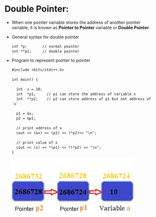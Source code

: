 # Double Pointer:

- When one pointer variable stores the address of another pointer variable, it is known as <b>Pointer to Pointer</b> variable or <b>Double Pointer</b>.

- General syntax for double pointer

  ```
  int *p;       // normal pointer
  int **p1;     // double pointer
  ```

- Program to represent pointer to pointer

  ```
  #include <bits/stdc++.h>

  int main() {

    int  x = 10;
    int  *p1;     // p1 can store the address of variable x
    int  **p2;    // p2 can store address of p1 but not address of 'x'

    p1 = &x;
    p2 = &p1;

    // print address of x
    cout << (&x) << (p1) << (*p2)<< "\n";

    // print value of x
    cout << (x) << *(p1) << *(*p2) << "\n";
  }
  ```

  <img src = "./pointer-to-pointer.webp" width = "400" height = "auto">
